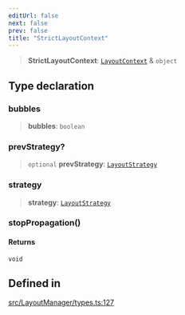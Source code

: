 ```yaml
---
editUrl: false
next: false
prev: false
title: "StrictLayoutContext"
---
```


> **StrictLayoutContext**: [`LayoutContext`](/api/type-aliases/layoutcontext/) & `object`

## Type declaration

### bubbles

> **bubbles**: `boolean`

### prevStrategy?

> `optional` **prevStrategy**: [`LayoutStrategy`](/api/classes/layoutstrategy/)

### strategy

> **strategy**: [`LayoutStrategy`](/api/classes/layoutstrategy/)

### stopPropagation()

#### Returns

`void`

## Defined in

[src/LayoutManager/types.ts:127](https://github.com/fabricjs/fabric.js/blob/8748628df7e9de00ba77413bfc3ad9e9fe9d4f30/src/LayoutManager/types.ts#L127)
